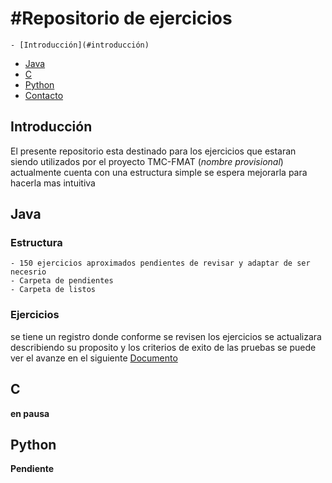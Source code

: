 #Repositorio de ejercicios
======================
	- [Introducción](#introducción)
  - [Java](#Java)
  - [C](#C)
  - [Python](#Python)
  - [Contacto](#Contacto)
  
 ## Introducción ##
El presente repositorio esta destinado para los ejercicios que estaran siendo utilizados por el proyecto  TMC-FMAT (_nombre provisional_)
actualmente cuenta con una estructura simple se espera mejorarla para hacerla mas intuitiva

## Java ##

### Estructura

    - 150 ejercicios aproximados pendientes de revisar y adaptar de ser necesrio
    - Carpeta de pendientes
    - Carpeta de listos
### Ejercicios

se tiene un registro donde conforme se revisen los ejercicios se actualizara describiendo su proposito y los criterios de exito de las pruebas
se puede ver el avanze en el siguiente [Documento](https://docs.google.com/spreadsheets/d/1XAN64K_-7LDuF9vABUywpaBoA_5S3-Y3wkytjDapHTQ/edit?usp=sharing)



## C ##

**en pausa**

## Python ##

**Pendiente**
